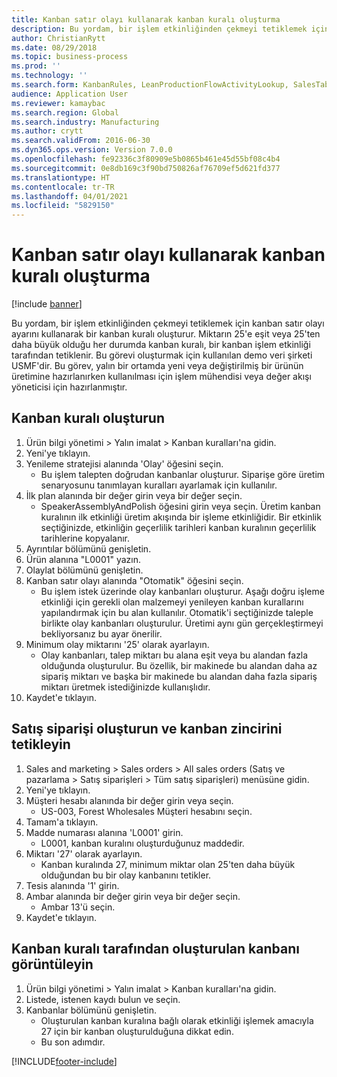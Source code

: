 ```yaml
---
title: Kanban satır olayı kullanarak kanban kuralı oluşturma
description: Bu yordam, bir işlem etkinliğinden çekmeyi tetiklemek için kanban satır olayı ayarını kullanarak bir kanban kuralı oluşturur.
author: ChristianRytt
ms.date: 08/29/2018
ms.topic: business-process
ms.prod: ''
ms.technology: ''
ms.search.form: KanbanRules, LeanProductionFlowActivityLookup, SalesTableListPage, SalesCreateOrder, SalesTable
audience: Application User
ms.reviewer: kamaybac
ms.search.region: Global
ms.search.industry: Manufacturing
ms.author: crytt
ms.search.validFrom: 2016-06-30
ms.dyn365.ops.version: Version 7.0.0
ms.openlocfilehash: fe92336c3f80909e5b0865b461e45d55bf08c4b4
ms.sourcegitcommit: 0e8db169c3f90bd750826af76709ef5d621fd377
ms.translationtype: HT
ms.contentlocale: tr-TR
ms.lasthandoff: 04/01/2021
ms.locfileid: "5829150"
---
```

# <a name="create-a-kanban-rule-using-a-kanban-line-event"></a>Kanban satır olayı kullanarak kanban kuralı oluşturma

[!include [banner](../../includes/banner.md)]

Bu yordam, bir işlem etkinliğinden çekmeyi tetiklemek için kanban satır olayı ayarını kullanarak bir kanban kuralı oluşturur. Miktarın 25'e eşit veya 25'ten daha büyük olduğu her durumda kanban kuralı, bir kanban işlem etkinliği tarafından tetiklenir. Bu görevi oluşturmak için kullanılan demo veri şirketi USMF'dir. Bu görev, yalın bir ortamda yeni veya değiştirilmiş bir ürünün üretimine hazırlanırken kullanılması için işlem mühendisi veya değer akışı yöneticisi için hazırlanmıştır.


## <a name="create-a-kanban-rule"></a>Kanban kuralı oluşturun
1. Ürün bilgi yönetimi > Yalın imalat > Kanban kuralları'na gidin.
2. Yeni'ye tıklayın.
3. Yenileme stratejisi alanında 'Olay' öğesini seçin.
    * Bu işlem talepten doğrudan kanbanlar oluşturur. Siparişe göre üretim senaryosunu tanımlayan kuralları ayarlamak için kullanılır.  
4. İlk plan alanında bir değer girin veya bir değer seçin.
    * SpeakerAssemblyAndPolish öğesini girin veya seçin. Üretim kanban kuralının ilk etkinliği üretim akışında bir işleme etkinliğidir. Bir etkinlik seçtiğinizde, etkinliğin geçerlilik tarihleri kanban kuralının geçerlilik tarihlerine kopyalanır.  
5. Ayrıntılar bölümünü genişletin.
6. Ürün alanına "L0001" yazın.
7. Olaylat bölümünü genişletin.
8. Kanban satır olayı alanında "Otomatik" öğesini seçin.
    * Bu işlem istek üzerinde olay kanbanları oluşturur.  Aşağı doğru işleme etkinliği için gerekli olan malzemeyi yenileyen kanban kurallarını yapılandırmak için bu alan kullanılır. Otomatik'i seçtiğinizde taleple birlikte olay kanbanları oluşturulur. Üretimi aynı gün gerçekleştirmeyi bekliyorsanız bu ayar önerilir.  
9. Minimum olay miktarını '25' olarak ayarlayın.
    * Olay kanbanları, talep miktarı bu alana eşit veya bu alandan fazla olduğunda oluşturulur. Bu özellik, bir makinede bu alandan daha az sipariş miktarı ve başka bir makinede bu alandan daha fazla sipariş miktarı üretmek istediğinizde kullanışlıdır.  
10. Kaydet'e tıklayın.

## <a name="create-sales-order-and-trigger-kanban-chain"></a>Satış siparişi oluşturun ve kanban zincirini tetikleyin
1. Sales and marketing > Sales orders > All sales orders (Satış ve pazarlama > Satış siparişleri > Tüm satış siparişleri) menüsüne gidin.
2. Yeni'ye tıklayın.
3. Müşteri hesabı alanında bir değer girin veya seçin.
    * US-003, Forest Wholesales Müşteri hesabını seçin.  
4. Tamam'a tıklayın.
5. Madde numarası alanına 'L0001' girin.
    * L0001, kanban kuralını oluşturduğunuz maddedir.  
6. Miktarı '27' olarak ayarlayın.
    * Kanban kuralında 27, minimum miktar olan 25'ten daha büyük olduğundan bu bir olay kanbanını tetikler.  
7. Tesis alanında '1' girin.
8. Ambar alanında bir değer girin veya bir değer seçin.
    * Ambar 13'ü seçin.  
9. Kaydet'e tıklayın.

## <a name="view-the-kanban-generated-by-the-kanban-rule"></a>Kanban kuralı tarafından oluşturulan kanbanı görüntüleyin
1. Ürün bilgi yönetimi > Yalın imalat > Kanban kuralları'na gidin.
2. Listede, istenen kaydı bulun ve seçin.
3. Kanbanlar bölümünü genişletin.
    * Oluşturulan kanban kuralına bağlı olarak etkinliği işlemek amacıyla 27 için bir kanban oluşturulduğuna dikkat edin.  
    * Bu son adımdır.  



[!INCLUDE[footer-include](../../../includes/footer-banner.md)]